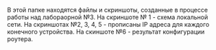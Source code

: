 В этой папке находятся файлы и скриншоты, созданные в процессе работы над лабораорной №3.
На скриншоте № 1 - схема локальной сети.
На скриншотах №2, 3, 4, 5 - прописаны IP адреса для каждого конечного устройства.
На скиншоте №6 - результат конфигурации роутера.
